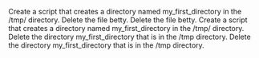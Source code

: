 Create a script that creates a directory named my_first_directory in the /tmp/ directory.
Delete the file betty.
Delete the file betty.
Create a script that creates a directory named my_first_directory in the /tmp/ directory.
Delete the directory my_first_directory that is in the /tmp directory.
Delete the directory my_first_directory that is in the /tmp directory.
